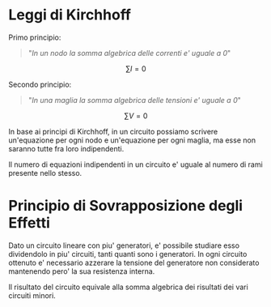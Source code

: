 # Leggi di Kirchhoff

Primo principio:

> "_In un nodo la somma algebrica delle correnti e' uguale a 0_"

$$ \sum{I} = 0 $$

Secondo principio:

> "_In una maglia la somma algebrica delle tensioni e' uguale a 0_"

$$ \sum{V} = 0 $$

In base ai principi di Kirchhoff, in un circuito possiamo scrivere un'equazione per ogni nodo e un'equazione per ogni maglia, ma esse non saranno tutte fra loro indipendenti.

Il numero di equazioni indipendenti in un circuito e' uguale al numero di rami presente nello stesso.

# Principio di Sovrapposizione degli Effetti

Dato un circuito lineare con piu' generatori, e' possibile studiare esso dividendolo in piu' circuiti, tanti quanti sono i generatori. In ogni circuito ottenuto e' necessario azzerare la tensione del generatore non considerato mantenendo pero' la sua resistenza interna.

Il risultato del circuito equivale alla somma algebrica dei risultati dei vari circuiti minori.

